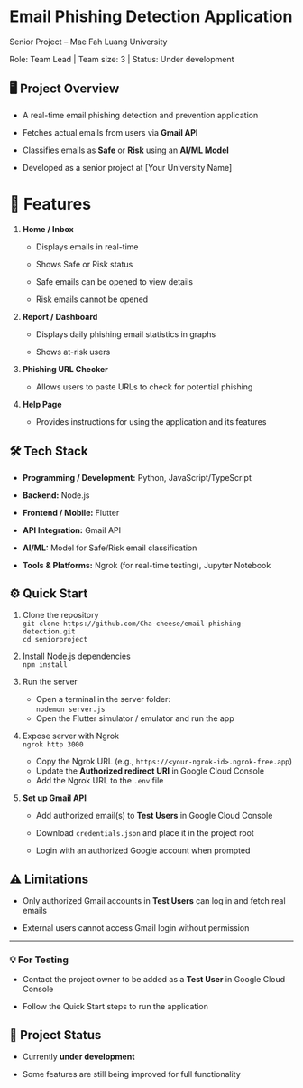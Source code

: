 # Email Phishing Detection Application

Senior Project – Mae Fah Luang University

Role: Team Lead | Team size: 3 | Status: Under development


## 🖥️  Project Overview

-   A real-time email phishing detection and prevention application
    
-   Fetches actual emails from users via **Gmail API**
    
-   Classifies emails as **Safe** or **Risk** using an **AI/ML Model**
    
-   Developed as a senior project at [Your University Name]


# 📱 Features

1.  **Home / Inbox**
    
    -   Displays emails in real-time
        
    -   Shows Safe or Risk status
        
    -   Safe emails can be opened to view details
        
    -   Risk emails cannot be opened
        
2.  **Report / Dashboard**
    
    -   Displays daily phishing email statistics in graphs
        
    -   Shows at-risk users
        
3.  **Phishing URL Checker**
    
    -   Allows users to paste URLs to check for potential phishing
        
4.  **Help Page**
    
    -   Provides instructions for using the application and its features

## 🛠️ Tech Stack

 -   **Programming / Development:** Python, JavaScript/TypeScript
    
-   **Backend:** Node.js
    
-   **Frontend / Mobile:** Flutter
    
-   **API Integration:** Gmail API
    
-   **AI/ML:** Model for Safe/Risk email classification
    
-   **Tools & Platforms:** Ngrok (for real-time testing), Jupyter Notebook


## ⚙️ Quick Start

 1. Clone the repository  
 `git clone https://github.com/Cha-cheese/email-phishing-detection.git`  
 `cd seniorproject`  

 2. Install Node.js dependencies  
 `npm install`   
 
 3. Run the server
	- Open a terminal in the server folder:  
	`nodemon server.js`  
	- Open the Flutter simulator / emulator and run the app
	
 4. Expose server with Ngrok   
    `ngrok http 3000`  
    - Copy the Ngrok URL (e.g., `https://<your-ngrok-id>.ngrok-free.app`)  
    - Update the **Authorized redirect URI** in Google Cloud Console
    - Add the Ngrok URL to the `.env` file

5.  **Set up Gmail API**
	-   Add authorized email(s) to **Test Users** in Google Cloud Console
    
	-   Download `credentials.json` and place it in the project root
    
	-   Login with an authorized Google account when prompted



## ⚠️ Limitations

-   Only authorized Gmail accounts in **Test Users** can log in and fetch real emails
    
-   External users cannot access Gmail login without permission
    

----------

### 💡 For Testing

-   Contact the project owner to be added as a **Test User** in Google Cloud Console
    
-   Follow the Quick Start steps to run the application
    



## 📌 Project Status

-   Currently **under development**
    
-   Some features are still being improved for full functionality
